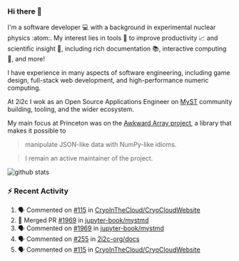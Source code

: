 ### Hi there 👋 

I'm a software developer 💻 with a background in experimental nuclear physics :atom:. My interest lies in tools :wrench: to improve productivity :chart_with_upwards_trend: and scientific insight :telescope:, including rich documentation 📚, interactive computing 🧮, and more! 

I have experience in many aspects of software engineering, including game design, full-stack web development, and high-performance numeric computing. 

At 2i2c I wok as an Open Source Applications Engineer on [MyST](https://github.com/jupyter-book/mystmd) community building, tooling, and the wider ecosystem. 

My main focus at Princeton was on the [Awkward Array project](awkward-array.org/), a library that makes it possible to 
> manipulate JSON-like data with NumPy-like idioms.

> I remain an active maintainer of the project. 

![github stats](https://github-readme-stats.vercel.app/api?username=agoose77&show_icons=true&hide_rank=true&hide_title=true&bg_color=30,e76445,904e95&text_color=efe3ec&icon_color=efe3ec)
<!--
**agoose77/agoose77** is a ✨ _special_ ✨ repository because its `README.md` (this file) appears on your GitHub profile.

Here are some ideas to get you started:

- 🔭 I’m currently working on ...
- 🌱 I’m currently learning ...
- 👯 I’m looking to collaborate on ...
- 🤔 I’m looking for help with ...
- 💬 Ask me about ...
- 📫 How to reach me: ...
- 😄 Pronouns: ...
- ⚡ Fun fact: ...
-->

### :zap: Recent Activity

<!--START_SECTION:activity-->
1. 🗣 Commented on [#115](https://github.com/CryoInTheCloud/CryoCloudWebsite/pull/115#issuecomment-2813762800) in [CryoInTheCloud/CryoCloudWebsite](https://github.com/CryoInTheCloud/CryoCloudWebsite)
2. 🎉 Merged PR [#1969](https://github.com/jupyter-book/mystmd/pull/1969) in [jupyter-book/mystmd](https://github.com/jupyter-book/mystmd)
3. 🗣 Commented on [#1969](https://github.com/jupyter-book/mystmd/pull/1969#issuecomment-2813760191) in [jupyter-book/mystmd](https://github.com/jupyter-book/mystmd)
4. 🗣 Commented on [#255](https://github.com/2i2c-org/docs/pull/255#issuecomment-2812528351) in [2i2c-org/docs](https://github.com/2i2c-org/docs)
5. 🗣 Commented on [#115](https://github.com/CryoInTheCloud/CryoCloudWebsite/pull/115#issuecomment-2812314105) in [CryoInTheCloud/CryoCloudWebsite](https://github.com/CryoInTheCloud/CryoCloudWebsite)
<!--END_SECTION:activity-->
